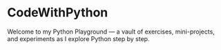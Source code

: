 # CodeWithPython
Welcome to my Python Playground  — a vault of exercises, mini-projects, and experiments as I explore Python step by step.
